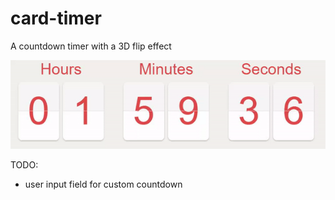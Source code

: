 # card-timer

A countdown timer with a 3D flip effect

![alt text](assets/ezgif-4-de9f7be6c9.gif)

TODO:

- user input field for custom countdown
